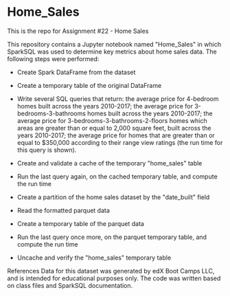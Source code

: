 # Home_Sales
This is the repo for Assignment #22 - Home Sales

This repository contains a Jupyter notebook named "Home_Sales" in which SparkSQL was used to determine key metrics about home sales data. The following steps were performed:

* Create Spark DataFrame from the dataset

* Create a temporary table of the original DataFrame

* Write several SQL queries that return: the average price for 4-bedroom homes built across the years 2010-2017; the average price for 3-bedrooms-3-bathrooms homes built across the years 2010-2017; the average price for 3-bedrooms-3-bathrooms-2-floors homes which areas are greater than or equal to 2,000 square feet, built across the years 2010-2017; the average price for homes that are greater than or equal to $350,000 according to their range view ratings (the run time for this query is shown).
  
* Create and validate a cache of the temporary "home_sales" table

* Run the last query again, on the cached temporary table, and compute the run time

* Create a partition of the home sales dataset by the "date_built" field

* Read the formatted parquet data

* Create a temporary table of the parquet data

* Run the last query once more, on the parquet temporary table, and compute the run time

* Uncache and verify the "home_sales" temporary table

References
Data for this dataset was generated by edX Boot Camps LLC, and is intended for educational purposes only.
The code was written based on class files and SparkSQL documentation.
